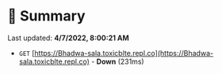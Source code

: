 # 📖 Summary
Last updated: **4/7/2022, 8:00:21 AM**

- `GET` [https://Bhadwa-sala.toxicblte.repl.co](https://Bhadwa-sala.toxicblte.repl.co) - **Down** (231ms)
